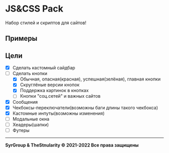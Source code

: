 # JS&CSS Pack
Набор стилей и скриптов для сайтов!
## Примеры


## Цели
- [x] Сделать кастомный сайдбар
- [ ] Сделать кнопки
     * [x] Обычная, опасная(красная), успешная(зелёная), главная кнопки
     * [x] Скруглёные версии кнопок
     * [x] Поддержка картинок в кнопках
     * [ ] Кнопки "соц.сетей" и важных сайтов
- [x] Сообщения
- [x] Чекбоксы-переключатели(возможны баги длины такого чекбокса)
- [x] Кастомные инпуты(возможны изменения)
- [ ] Модальные окна
- [ ] Хеадеры(шапки)
- [ ] Футеры
---
**SyrGroup & TheStnularity © 2021-2022 Все права защищены**
